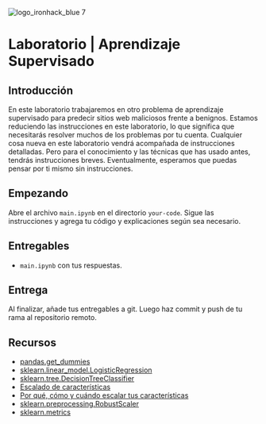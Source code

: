 ![logo_ironhack_blue 7](https://user-images.githubusercontent.com/23629340/40541063-a07a0a8a-601a-11e8-91b5-2f13e4e6b441.png)

# Laboratorio | Aprendizaje Supervisado

## Introducción

En este laboratorio trabajaremos en otro problema de aprendizaje supervisado para predecir sitios web maliciosos frente a benignos. Estamos reduciendo las instrucciones en este laboratorio, lo que significa que necesitarás resolver muchos de los problemas por tu cuenta. Cualquier cosa nueva en este laboratorio vendrá acompañada de instrucciones detalladas. Pero para el conocimiento y las técnicas que has usado antes, tendrás instrucciones breves. Eventualmente, esperamos que puedas pensar por ti mismo sin instrucciones.

## Empezando

Abre el archivo `main.ipynb` en el directorio `your-code`. Sigue las instrucciones y agrega tu código y explicaciones según sea necesario.

## Entregables

- `main.ipynb` con tus respuestas.

## Entrega

Al finalizar, añade tus entregables a git. Luego haz commit y push de tu rama al repositorio remoto.

## Recursos

- [pandas.get_dummies](https://pandas.pydata.org/pandas-docs/stable/generated/pandas.get_dummies.html)
- [sklearn.linear_model.LogisticRegression](https://scikit-learn.org/stable/modules/generated/sklearn.linear_model.LogisticRegression.html)
- [sklearn.tree.DecisionTreeClassifier](https://scikit-learn.org/stable/modules/generated/sklearn.tree.DecisionTreeClassifier.html)
- [Escalado de características](https://en.wikipedia.org/wiki/Feature_scaling)
- [Por qué, cómo y cuándo escalar tus características](https://medium.com/greyatom/why-how-and-when-to-scale-your-features-4b30ab09db5e)
- [sklearn.preprocessing.RobustScaler](https://scikit-learn.org/stable/modules/generated/sklearn.preprocessing.RobustScaler.html)
- [sklearn.metrics](https://scikit-learn.org/stable/modules/classes.html#module-sklearn.metrics)